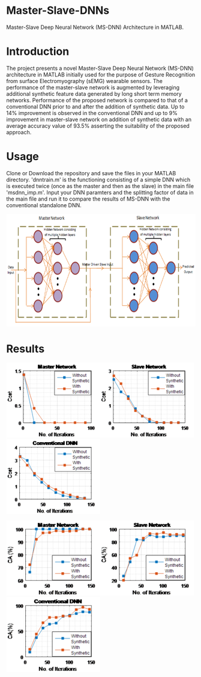 # Master-Slave-DNNs
Master-Slave Deep Neural Network (MS-DNN) Architecture in MATLAB.

# Introduction 
The project presents a novel Master-Slave Deep Neural Network (MS-DNN) architecture in MATLAB initially used for the purpose of Gesture Recognition from surface Electromyography (sEMG) wearable sensors. The performance of the master-slave network is augmented by leveraging additional synthetic feature data generated by long short term memory networks. Performance of the proposed network is compared to that of a conventional DNN prior to and after the addition of synthetic data. Up to 14% improvement is observed in the conventional DNN and up to 9% improvement in master-slave network on addition of synthetic data with an average accuracy value of 93.5% asserting the suitability of the proposed approach. 

# Usage
Clone or Download the repository and save the files in your MATLAB directory. 'dnntrain.m' is the functioning consisting of a simple DNN
which is executed twice (once as the master and then as the slave) in the main file 'msdnn_imp.m'. Input your DNN paramters and the splitting factor of data in the main file and run it to compare the results of MS-DNN with the conventional standalone DNN.

<img src="Results\flow.png" height="300" width="600"/>

# Results
<img src="Results\master_cost.png" height="200" width="250"/><img src="Results\slave_cost.png" height="200" width="250"/><img src="Results\standalone_cost.png" height="200" width="250"/>

<img src="Results\master_iter.png" height="200" width="250"/><img src="Results\slave_iter.png" height="200" width="250"/><img src="Results\standalone_iter.png" height="200" width="250"/>

